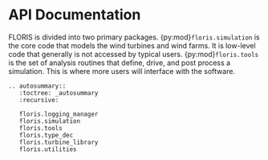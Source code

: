 # API Documentation

FLORIS is divided into two primary packages.
{py:mod}`floris.simulation` is the core code that models the wind turbines
and wind farms. It is low-level code that generally is not accessed
by typical users. {py:mod}`floris.tools` is the set of analysis routines
that define, drive, and post process a simulation. This is where
more users will interface with the software.

```{eval-rst}
.. autosummary::
   :toctree: _autosummary
   :recursive:

   floris.logging_manager
   floris.simulation
   floris.tools
   floris.type_dec
   floris.turbine_library
   floris.utilities
```
